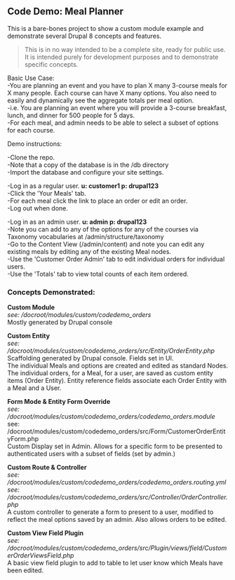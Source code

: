 

## Code Demo: Meal Planner

This is a bare-bones project to show a custom module example and demonstrate several Drupal 8 concepts and features. 

> This is in no way intended to be a complete site, ready for public use. It is intended purely for development purposes
and to demonstrate specific concepts. 


Basic Use Case:  
-You are planning an event and you have to plan X many 3-course meals for X many people. Each course can have X many 
options. You also need to easily and dynamically see the aggregate totals per meal option.  
-i.e. You are planning an event where you will provide a 3-course breakfast, lunch, and dinner for 500 people 
for 5 days.  
-For each meal, and admin needs to be able to select a subset of options for each course.  

Demo instructions:

-Clone the repo.  
-Note that a copy of the database is in the /db directory  
-Import the database and configure your site settings.  


-Log in as a regular user. **u: customer1  p: drupal123**  
-Click the 'Your Meals' tab.  
-For each meal click the link to place an order or edit an order.  
-Log out when done.  


-Log in as an admin user. **u: admin  p: drupal123**  
-Note you can add to any of the options for any of the courses via Taxonomy vocabularies
  at /admin/structure/taxonomy  
-Go to the Content View (/admin/content) and note you can edit any existing meals by editing any of the 
existing Meal nodes.  
-Use the 'Customer Order Admin' tab to edit individual orders for individual users.  
-Use the 'Totals' tab to view total counts of each item ordered.  



### Concepts Demonstrated:

**Custom Module**  
 *see: /docroot/modules/custom/codedemo_orders*  
 Mostly generated by Drupal console
 
 **Custom Entity**  
 *see: /docroot/modules/custom/codedemo_orders/src/Entity/OrderEntity.php*  
 Scaffolding generated by Drupal console. Fields set in UI.  
 The individual Meals and options are created and edited as standard Nodes. The individual orders, for a Meal,
 for a user, are saved as custom entity items (Order Entity). Entity reference fields associate each Order Entity
 with a Meal and a User. 
 
 **Form Mode & Entity Form Override**  
 *see: /docroot/modules/custom/codedemo_orders/codedemo_orders.module*  
 see: /docroot/modules/custom/codedemo_orders/src/Form/CustomerOrderEntityForm.php  
 Custom Display set in Admin. Allows for a specific form to be presented to authenticated users with a subset of 
 fields (set by admin.)

 **Custom Route & Controller**  
 *see: /docroot/modules/custom/codedemo_orders/codedemo_orders.routing.yml*  
 *see: /docroot/modules/custom/codedemo_orders/src/Controller/OrderController.php*  
 A custom controller to generate a form to present to a user, modified to reflect the meal options saved by
 an admin. Also allows orders to be edited. 
 
 **Custom View Field Plugin**  
 *see: /docroot/modules/custom/codedemo_orders/src/Plugin/views/field/CustomerOrderViewsField.php*  
 A basic view field plugin to add to table to let user know which Meals have been edited. 

